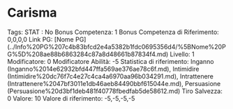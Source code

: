 # Carisma

Tags: STAT
: No
Bonus Competenza: 1
Bonus Competenza di Riferimento: 0,0,0,0
Link PG: [Nome PG] (../Info%20PG%207c4b83bfcd2e4a5382b1fdc0695356d4/%5BNome%20PG%5D%208ae88b6863284c87a8d48661b87834f4.md)
Livello: 1
Modificatore: 0
Modificatore  Abilità: -5
Statistica di riferimento: Inganno (Inganno%2014e62932bfd447ffa569ae376ae78c6f.md), Intimidire (Intimidire%20dc76f7c4e27c4ca4a6970aa96b034291.md), Intrattenere (Intrattenere%2047bf3011e1db46aeb84490bbf615044e.md), Persuasione (Persuasione%20d3bf1deb481f40778fbedfab5de58612.md)
Tiro Salvezza: 0
Valore: 10
Valore di riferimento: -5,-5,-5,-5